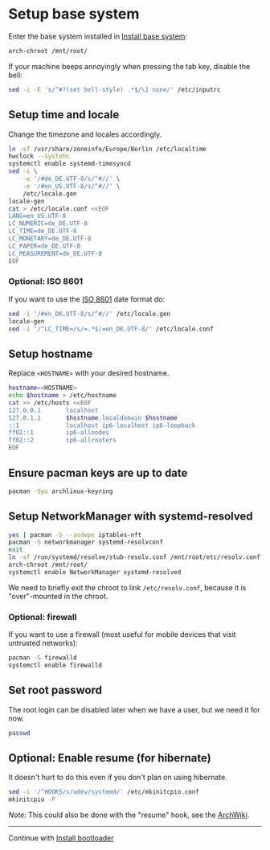 # Setup base system

Enter the base system installed in [Install base system](./base-install.md):

```bash
arch-chroot /mnt/root/
```

If your machine beeps annoyingly when pressing the tab key, disable the bell:

```bash
sed -i -E 's/^#?(set bell-style) .*$/\1 none/' /etc/inputrc
```


## Setup time and locale

Change the timezone and locales accordingly.

```bash
ln -sf /usr/share/zoneinfo/Europe/Berlin /etc/localtime
hwclock --systohc
systemctl enable systemd-timesyncd
sed -i \
	-e '/#de_DE.UTF-8/s/^#//' \
	-e '/#en_US.UTF-8/s/^#//' \
	/etc/locale.gen
locale-gen
cat > /etc/locale.conf <<EOF
LANG=en_US.UTF-8
LC_NUMERIC=de_DE.UTF-8
LC_TIME=de_DE.UTF-8
LC_MONETARY=de_DE.UTF-8
LC_PAPER=de_DE.UTF-8
LC_MEASUREMENT=de_DE.UTF-8
EOF
```

### Optional: ISO 8601

If you want to use the [ISO 8601](https://xkcd.com/1179/) date format do:

```bash
sed -i '/#en_DK.UTF-8/s/^#//' /etc/locale.gen
locale-gen
sed -i '/^LC_TIME=/s/=.*$/=en_DK.UTF-8/' /etc/locale.conf
```


## Setup hostname

Replace `<HOSTNAME>` with your desired hostname.

```bash
hostname=<HOSTNAME>
echo $hostname > /etc/hostname
cat >> /etc/hosts <<EOF
127.0.0.1       localhost
127.0.1.1       $hostname.localdomain $hostname
::1             localhost ip6-localhost ip6-loopback
ff02::1         ip6-allnodes
ff02::2         ip6-allrouters
EOF
```


## Ensure pacman keys are up to date

```bash
pacman -Syu archlinux-keyring
```


## Setup NetworkManager with systemd-resolved

```bash
yes | pacman -S --asdeps iptables-nft
pacman -S networkmanager systemd-resolvconf
exit
ln -sf /run/systemd/resolve/stub-resolv.conf /mnt/root/etc/resolv.conf
arch-chroot /mnt/root/
systemctl enable NetworkManager systemd-resolved
```

We need to briefly exit the chroot to link `/etc/resolv.conf`, because it is "over"-mounted in the chroot.


### Optional: firewall

If you want to use a firewall (most useful for mobile devices that visit untrusted networks):

```bash
pacman -S firewalld
systemctl enable firewalld
```


## Set root password

The root login can be disabled later when we have a user, but we need it for now.

```bash
passwd
```


## Optional: Enable resume (for hibernate)

It doesn't hurt to do this even if you don't plan on using hibernate.

```bash
sed -i '/^HOOKS/s/udev/systemd/' /etc/mkinitcpio.conf
mkinitcpio -P
```

*Note:* This could also be done with the "resume" hook, see the [ArchWiki](https://wiki.archlinux.org/title/Power_management/Suspend_and_hibernate#Configure_the_initramfs).

---

Continue with [Install bootloader](./bootloader.md)
